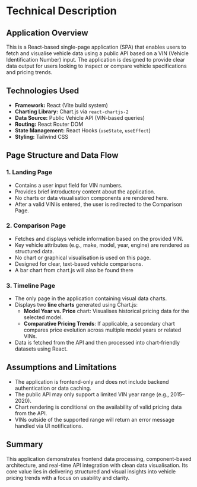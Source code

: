 # Technical Description

## Application Overview

This is a React-based single-page application (SPA) that enables users to fetch and visualise vehicle data using a public API based on a VIN (Vehicle Identification Number) input. The application is designed to provide clear data output for users looking to inspect or compare vehicle specifications and pricing trends.

## Technologies Used

- **Framework:** React (Vite build system)
- **Charting Library:** Chart.js via `react-chartjs-2`
- **Data Source:** Public Vehicle API (VIN-based queries)
- **Routing:** React Router DOM
- **State Management:** React Hooks (`useState`, `useEffect`)
- **Styling:** Tailwind CSS

## Page Structure and Data Flow

### 1. Landing Page

- Contains a user input field for VIN numbers.
- Provides brief introductory content about the application.
- No charts or data visualisation components are rendered here.
- After a valid VIN is entered, the user is redirected to the Comparison Page.

### 2. Comparison Page

- Fetches and displays vehicle information based on the provided VIN.
- Key vehicle attributes (e.g., make, model, year, engine) are rendered as structured data.
- No chart or graphical visualisation is used on this page.
- Designed for clear, text-based vehicle comparisons.
- A bar chart from chart.js will also be found there

### 3. Timeline Page

- The only page in the application containing visual data charts.
- Displays two **line charts** generated using Chart.js:
  - **Model Year vs. Price** chart: Visualises historical pricing data for the selected model.
  - **Comparative Pricing Trends**: If applicable, a secondary chart compares price evolution across multiple model years or related VINs.
- Data is fetched from the API and then processed into chart-friendly datasets using React.

## Assumptions and Limitations

- The application is frontend-only and does not include backend authentication or data caching.
- The public API may only support a limited VIN year range (e.g., 2015–2020).
- Chart rendering is conditional on the availability of valid pricing data from the API.
- VINs outside of the supported range will return an error message handled via UI notifications.

## Summary

This application demonstrates frontend data processing, component-based architecture, and real-time API integration with clean data visualisation. Its core value lies in delivering structured and visual insights into vehicle pricing trends with a focus on usability and clarity.
